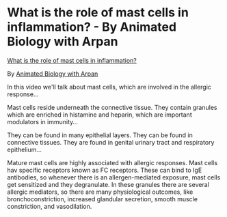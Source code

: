 <!--
source: https://www.youtube.com/watch?v=7xB9Db-PHLI
tags: mastcell video
-->

# What is the role of mast cells in inflammation? - By Animated Biology with Arpan

[What is the role of mast cells in inflammation?](https://www.youtube.com/watch?v=7xB9Db-PHLI)

By [Animated Biology with Arpan](https://www.youtube.com/@animatedbiologywitharpan)

In this video we'll talk about mast cells, which are involved in the allergic response…

Mast cells reside underneath the connective tissue. They contain granules which are enriched in histamine and heparin, which are important modulators in immunity…

They can be found in many epithelial layers. They can be found in connective tissues. They are found in genital urinary tract and respiratory epithelium…

Mature mast cells are highly associated with allergic responses. Mast cells hav specific receptors known as FC receptors. These can bind to IgE antibodies, so whenever there is an allergen-mediated exposure, mast cells get sensitized and they degranulate. In these granules there are several allergic mediators, so there are many physiological outcomes, like bronchoconstriction, increased glandular secretion, smooth muscle constriction, and vasodilation.
